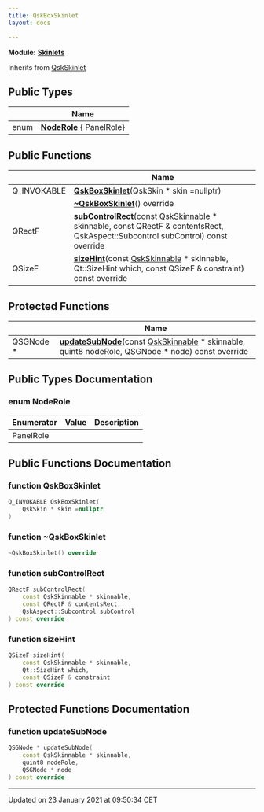 ```yaml
---
title: QskBoxSkinlet
layout: docs

---
```



**Module:** **[Skinlets](/docs/modules/group___skinlets/)**



Inherits from [QskSkinlet](/docs/classes/class_qsk_skinlet/)

## Public Types

|                | Name           |
| -------------- | -------------- |
| enum| **[NodeRole](/docs/classes/class_qsk_box_skinlet/#enum-noderole)** { PanelRole} |

## Public Functions

|                | Name           |
| -------------- | -------------- |
| Q_INVOKABLE | **[QskBoxSkinlet](/docs/classes/class_qsk_box_skinlet/#function-qskboxskinlet)**(QskSkin * skin =nullptr) |
| | **[~QskBoxSkinlet](/docs/classes/class_qsk_box_skinlet/#function-~qskboxskinlet)**() override |
| QRectF | **[subControlRect](/docs/classes/class_qsk_box_skinlet/#function-subcontrolrect)**(const [QskSkinnable](/docs/classes/class_qsk_skinnable/) * skinnable, const QRectF & contentsRect, QskAspect::Subcontrol subControl) const override |
| QSizeF | **[sizeHint](/docs/classes/class_qsk_box_skinlet/#function-sizehint)**(const [QskSkinnable](/docs/classes/class_qsk_skinnable/) * skinnable, Qt::SizeHint which, const QSizeF & constraint) const override |

## Protected Functions

|                | Name           |
| -------------- | -------------- |
| QSGNode * | **[updateSubNode](/docs/classes/class_qsk_box_skinlet/#function-updatesubnode)**(const [QskSkinnable](/docs/classes/class_qsk_skinnable/) * skinnable, quint8 nodeRole, QSGNode * node) const override |

## Public Types Documentation

### enum NodeRole

| Enumerator | Value | Description |
| ---------- | ----- | ----------- |
| PanelRole | |   |




## Public Functions Documentation

### function QskBoxSkinlet

```cpp
Q_INVOKABLE QskBoxSkinlet(
    QskSkin * skin =nullptr
)
```


### function ~QskBoxSkinlet

```cpp
~QskBoxSkinlet() override
```


### function subControlRect

```cpp
QRectF subControlRect(
    const QskSkinnable * skinnable,
    const QRectF & contentsRect,
    QskAspect::Subcontrol subControl
) const override
```


### function sizeHint

```cpp
QSizeF sizeHint(
    const QskSkinnable * skinnable,
    Qt::SizeHint which,
    const QSizeF & constraint
) const override
```


## Protected Functions Documentation

### function updateSubNode

```cpp
QSGNode * updateSubNode(
    const QskSkinnable * skinnable,
    quint8 nodeRole,
    QSGNode * node
) const override
```


-------------------------------

Updated on 23 January 2021 at 09:50:34 CET